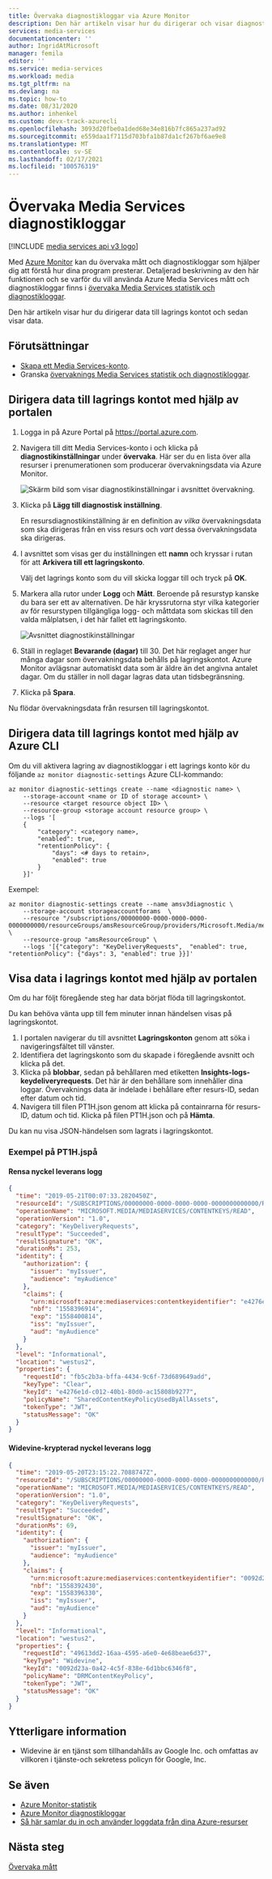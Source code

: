 ```yaml
---
title: Övervaka diagnostikloggar via Azure Monitor
description: Den här artikeln visar hur du dirigerar och visar diagnostikloggar via Azure Monitor.
services: media-services
documentationcenter: ''
author: IngridAtMicrosoft
manager: femila
editor: ''
ms.service: media-services
ms.workload: media
ms.tgt_pltfrm: na
ms.devlang: na
ms.topic: how-to
ms.date: 08/31/2020
ms.author: inhenkel
ms.custom: devx-track-azurecli
ms.openlocfilehash: 3093d20fbe0a1ded68e34e816b7fc865a237ad92
ms.sourcegitcommit: e559daa1f7115d703bfa1b87da1cf267bf6ae9e8
ms.translationtype: MT
ms.contentlocale: sv-SE
ms.lasthandoff: 02/17/2021
ms.locfileid: "100576319"
---
```

# <a name="monitor-media-services-diagnostic-logs"></a>Övervaka Media Services diagnostikloggar

[!INCLUDE [media services api v3 logo](./includes/v3-hr.md)]

Med [Azure Monitor](../../azure-monitor/overview.md) kan du övervaka mått och diagnostikloggar som hjälper dig att förstå hur dina program presterar. Detaljerad beskrivning av den här funktionen och se varför du vill använda Azure Media Services mått och diagnostikloggar finns i [övervaka Media Services statistik och diagnostikloggar](media-services-metrics-diagnostic-logs.md).

Den här artikeln visar hur du dirigerar data till lagrings kontot och sedan visar data.

## <a name="prerequisites"></a>Förutsättningar

- [Skapa ett Media Services-konto](./create-account-howto.md).
- Granska  [övervaknings Media Services statistik och diagnostikloggar](media-services-metrics-diagnostic-logs.md).

## <a name="route-data-to-the-storage-account-using-the-portal"></a>Dirigera data till lagrings kontot med hjälp av portalen

1. Logga in på Azure Portal på https://portal.azure.com.
1. Navigera till ditt Media Services-konto i och klicka på **diagnostikinställningar** under **övervaka**. Här ser du en lista över alla resurser i prenumerationen som producerar övervakningsdata via Azure Monitor.

    ![Skärm bild som visar diagnostikinställningar i avsnittet övervakning.](media/media-services-diagnostic-logs/logs01.png)

1. Klicka på **Lägg till diagnostisk inställning**.

   En resursdiagnostikinställning är en definition av *vilka* övervakningsdata som ska dirigeras från en viss resurs och *vart* dessa övervakningsdata ska dirigeras.

1. I avsnittet som visas ger du inställningen ett **namn** och kryssar i rutan för att **Arkivera till ett lagringskonto**.

    Välj det lagrings konto som du vill skicka loggar till och tryck på **OK**.
1. Markera alla rutor under **Logg** och **Mått**. Beroende på resurstyp kanske du bara ser ett av alternativen. De här kryssrutorna styr vilka kategorier av för resurstypen tillgängliga logg- och måttdata som skickas till den valda målplatsen, i det här fallet ett lagringskonto.

   ![Avsnittet diagnostikinställningar](media/media-services-diagnostic-logs/logs02.png)
1. Ställ in reglaget **Bevarande (dagar)** till 30. Det här reglaget anger hur många dagar som övervakningsdata behålls på lagringskontot. Azure Monitor avlägsnar automatiskt data som är äldre än det angivna antalet dagar. Om du ställer in noll dagar lagras data utan tidsbegränsning.
1. Klicka på **Spara**.

Nu flödar övervakningsdata från resursen till lagringskontot.

## <a name="route-data-to-the-storage-account-using-the-azure-cli"></a>Dirigera data till lagrings kontot med hjälp av Azure CLI

Om du vill aktivera lagring av diagnostikloggar i ett lagrings konto kör du följande `az monitor diagnostic-settings` Azure CLI-kommando:

```azurecli-interactive
az monitor diagnostic-settings create --name <diagnostic name> \
    --storage-account <name or ID of storage account> \
    --resource <target resource object ID> \
    --resource-group <storage account resource group> \
    --logs '[
    {
        "category": <category name>,
        "enabled": true,
        "retentionPolicy": {
            "days": <# days to retain>,
            "enabled": true
        }
    }]'
```

Exempel:

```azurecli-interactive
az monitor diagnostic-settings create --name amsv3diagnostic \
    --storage-account storageaccountforams  \
    --resource "/subscriptions/00000000-0000-0000-0000-0000000000/resourceGroups/amsResourceGroup/providers/Microsoft.Media/mediaservices/amsaccount" \
    --resource-group "amsResourceGroup" \
    --logs '[{"category": "KeyDeliveryRequests",  "enabled": true, "retentionPolicy": {"days": 3, "enabled": true }}]'
```

## <a name="view-data-in-the-storage-account-using-the-portal"></a>Visa data i lagrings kontot med hjälp av portalen

Om du har följt föregående steg har data börjat flöda till lagringskontot.

Du kan behöva vänta upp till fem minuter innan händelsen visas på lagringskontot.

1. I portalen navigerar du till avsnittet **Lagringskonton** genom att söka i navigeringsfältet till vänster.
1. Identifiera det lagringskonto som du skapade i föregående avsnitt och klicka på det.
1. Klicka på **blobbar**, sedan på behållaren med etiketten **Insights-logs-keydeliveryrequests**. Det här är den behållare som innehåller dina loggar. Övervaknings data är indelade i behållare efter resurs-ID, sedan efter datum och tid.
1. Navigera till filen PT1H.json genom att klicka på containrarna för resurs-ID, datum och tid. Klicka på filen PT1H.json och på **Hämta**.

 Du kan nu visa JSON-händelsen som lagrats i lagringskontot.

### <a name="examples-of-pt1hjson"></a>Exempel på PT1H.jspå

#### <a name="clear-key-delivery-log"></a>Rensa nyckel leverans logg

```json
{
  "time": "2019-05-21T00:07:33.2820450Z",
  "resourceId": "/SUBSCRIPTIONS/00000000-0000-0000-0000-0000000000000/RESOURCEGROUPS/amsResourceGroup/PROVIDERS/MICROSOFT.MEDIA/MEDIASERVICES/AMSACCOUNT",
  "operationName": "MICROSOFT.MEDIA/MEDIASERVICES/CONTENTKEYS/READ",
  "operationVersion": "1.0",
  "category": "KeyDeliveryRequests",
  "resultType": "Succeeded",
  "resultSignature": "OK",
  "durationMs": 253,
  "identity": {
    "authorization": {
      "issuer": "myIssuer",
      "audience": "myAudience"
    },
    "claims": {
      "urn:microsoft:azure:mediaservices:contentkeyidentifier": "e4276e1d-c012-40b1-80d0-ac15808b9277",
      "nbf": "1558396914",
      "exp": "1558400814",
      "iss": "myIssuer",
      "aud": "myAudience"
    }
  },
  "level": "Informational",
  "location": "westus2",
  "properties": {
    "requestId": "fb5c2b3a-bffa-4434-9c6f-73d689649add",
    "keyType": "Clear",
    "keyId": "e4276e1d-c012-40b1-80d0-ac15808b9277",
    "policyName": "SharedContentKeyPolicyUsedByAllAssets",
    "tokenType": "JWT",
    "statusMessage": "OK"
  }
}
```

#### <a name="widevine-encrypted-key-delivery-log"></a>Widevine-krypterad nyckel leverans logg

```json
{
  "time": "2019-05-20T23:15:22.7088747Z",
  "resourceId": "/SUBSCRIPTIONS/00000000-0000-0000-0000-0000000000000/RESOURCEGROUPS/amsResourceGroup/PROVIDERS/MICROSOFT.MEDIA/MEDIASERVICES/AMSACCOUNT",
  "operationName": "MICROSOFT.MEDIA/MEDIASERVICES/CONTENTKEYS/READ",
  "operationVersion": "1.0",
  "category": "KeyDeliveryRequests",
  "resultType": "Succeeded",
  "resultSignature": "OK",
  "durationMs": 69,
  "identity": {
    "authorization": {
      "issuer": "myIssuer",
      "audience": "myAudience"
    },
    "claims": {
      "urn:microsoft:azure:mediaservices:contentkeyidentifier": "0092d23a-0a42-4c5f-838e-6d1bbc6346f8",
      "nbf": "1558392430",
      "exp": "1558396330",
      "iss": "myIssuer",
      "aud": "myAudience"
    }
  },
  "level": "Informational",
  "location": "westus2",
  "properties": {
    "requestId": "49613dd2-16aa-4595-a6e0-4e68beae6d37",
    "keyType": "Widevine",
    "keyId": "0092d23a-0a42-4c5f-838e-6d1bbc6346f8",
    "policyName": "DRMContentKeyPolicy",
    "tokenType": "JWT",
    "statusMessage": "OK"
  }
}
```

## <a name="additional-notes"></a>Ytterligare information

* Widevine är en tjänst som tillhandahålls av Google Inc. och omfattas av villkoren i tjänste-och sekretess policyn för Google, Inc.

## <a name="see-also"></a>Se även

* [Azure Monitor-statistik](../../azure-monitor/data-platform.md)
* [Azure Monitor diagnostikloggar](../../azure-monitor/essentials/platform-logs-overview.md)
* [Så här samlar du in och använder loggdata från dina Azure-resurser](../../azure-monitor/essentials/platform-logs-overview.md)

## <a name="next-steps"></a>Nästa steg

[Övervaka mått](media-services-metrics-howto.md)
